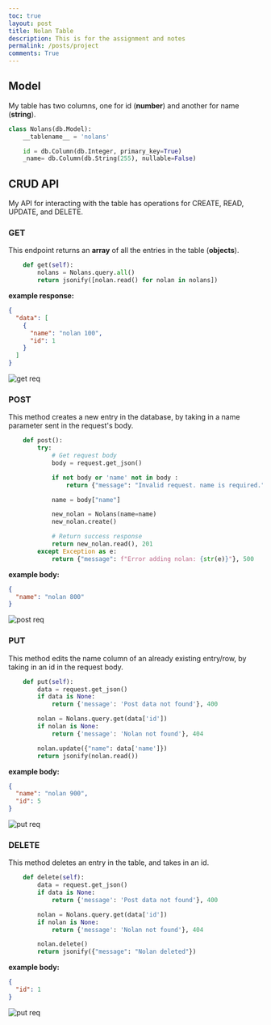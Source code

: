 ```yaml
---
toc: true
layout: post
title: Nolan Table
description: This is for the assignment and notes
permalink: /posts/project
comments: True
---
```


## Model

My table has two columns, one for id (**number**) and another for name (**string**).

```python
class Nolans(db.Model):
    __tablename__ = 'nolans'

    id = db.Column(db.Integer, primary_key=True)
    _name= db.Column(db.String(255), nullable=False)
```

## CRUD API

My API for interacting with the table has operations for CREATE, READ, UPDATE, and DELETE.

### GET

This endpoint returns an **array** of all the entries in the table (**objects**).

```python
    def get(self):
        nolans = Nolans.query.all()
        return jsonify([nolan.read() for nolan in nolans])
```

**example response:**

```json
{
  "data": [
    {
      "name": "nolan 100",
      "id": 1
    }
  ]
}
```

<img src="/nolan_2025/images/table/get.png" alt="get req" />

### POST

This method creates a new entry in the database, by taking in a name parameter sent in the request's body.

```python
    def post():
        try:
            # Get request body
            body = request.get_json()

            if not body or 'name' not in body :
                return {"message": "Invalid request. name is required."}, 400

            name = body["name"]

            new_nolan = Nolans(name=name)
            new_nolan.create()

            # Return success response
            return new_nolan.read(), 201
        except Exception as e:
            return {"message": f"Error adding nolan: {str(e)}"}, 500
```

**example body:**

```json
{
  "name": "nolan 800"
}
```

<img src="/nolan_2025/images/table/post.png" alt="post req" />

### PUT

This method edits the name column of an already existing entry/row, by taking in an id in the request body.

```python
    def put(self):
        data = request.get_json()
        if data is None:
            return {'message': 'Post data not found'}, 400

        nolan = Nolans.query.get(data['id'])
        if nolan is None:
            return {'message': 'Nolan not found'}, 404

        nolan.update({"name": data['name']})
        return jsonify(nolan.read())
```

**example body:**

```json
{
  "name": "nolan 900",
  "id": 5
}
```

<img src="/nolan_2025/images/table/put.png" alt="put req" />

### DELETE

This method deletes an entry in the table, and takes in an id.

```python
    def delete(self):
        data = request.get_json()
        if data is None:
            return {'message': 'Post data not found'}, 400

        nolan = Nolans.query.get(data['id'])
        if nolan is None:
            return {'message': 'Nolan not found'}, 404

        nolan.delete()
        return jsonify({"message": "Nolan deleted"})
```

**example body:**

```json
{
  "id": 1
}
```

<img src="/nolan_2025/images/table/put.png" alt="put req" />
